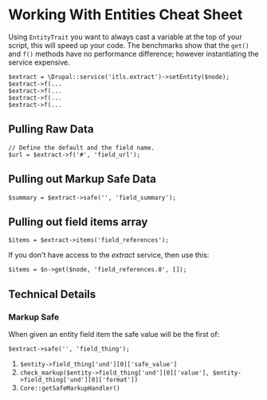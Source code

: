 <!--
id: entities
tags: ''
-->

# Working With Entities Cheat Sheet

Using `EntityTrait` you want to always cast a variable at the top of your script, this will speed up your code.  The benchmarks show that the `get()` and `f()` methods have no performance difference; however instantiating the service expensive.

    $extract = \Drupal::service('itls.extract')->setEntity($node);
    $extract->f(...
    $extract->f(...
    $extract->f(...
    $extract->f(...

## Pulling Raw Data
    
    // Define the default and the field name.
    $url = $extract->f('#', 'field_url');
  
## Pulling out Markup Safe Data

    $summary = $extract->safe('', 'field_summary');
    
## Pulling out field items array

    $items = $extract->items('field_references');

If you don't have access to the _extract_ service, then use this:
    
    $items = $n->get($node, 'field_references.0', []);

## Technical Details

### Markup Safe

When given an entity field item the safe value will be the first of:

    $extract->safe('', 'field_thing');

1. `$entity->field_thing['und'][0]['safe_value']`
2. `check_markup($entity->field_thing['und'][0]['value'], $entity->field_thing['und'][0]['format'])`
1. `Core::getSafeMarkupHandler()`

